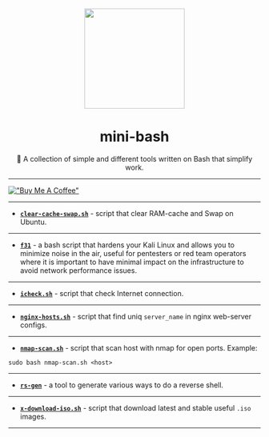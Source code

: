 <br>

<p align="center"><img src="https://raw.githubusercontent.com/odb/official-bash-logo/master/assets/Logos/Icons/PNG/512x512.png" width="200px"></p>
<h1 align="center">mini-bash</h1> <p
align="center">🤖 A collection of simple and different tools written on Bash that simplify work.</p>

---

[!["Buy Me A Coffee"](https://www.buymeacoffee.com/assets/img/custom_images/orange_img.png)](https://www.buymeacoffee.com/kraloveckey)

---

- [**`clear-cache-swap.sh`**](clear-cache-swap.sh) - script that clear RAM-cache and Swap on Ubuntu.

---

- [**`f31`**](./f31/) - a bash script that hardens your Kali Linux and allows you to minimize noise in the air, useful for pentesters or red team operators where it is important to have minimal impact on the infrastructure to avoid network performance issues.

---

- [**`icheck.sh`**](icheck.sh) - script that check Internet connection.

---

- [**`nginx-hosts.sh`**](nginx-hosts.sh) - script that find uniq `server_name` in nginx web-server configs.

---

- [**`nmap-scan.sh`**](nmap-scan.sh) - script that scan host with nmap for open ports. Example:

```shell 
sudo bash nmap-scan.sh <host>
```

---

- [**`rs-gen`**](./rs-gen/) - a tool to generate various ways to do a reverse shell.

---

- [**`x-download-iso.sh`**](x-download-iso.sh) - script that download latest and stable useful `.iso` images.

---
